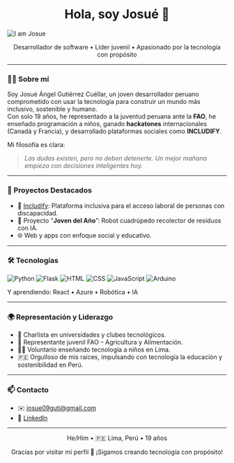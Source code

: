 <h1 align="center">Hola, soy Josué 👋</h1>

![I am Josue](https://media.licdn.com/dms/image/v2/D4E16AQEjJet9qaeufQ/profile-displaybackgroundimage-shrink_350_1400/profile-displaybackgroundimage-shrink_350_1400/0/1728178937915?e=1754524800&v=beta&t=CyHM-plxx9h6lhVVh0sQ9cshY7Iqfv82Ha26ES63FKI "I am Josue")

<p align="center">
  Desarrollador de software • Líder juvenil • Apasionado por la tecnología con propósito
</p>

---

### 🙋‍♂️ Sobre mí

Soy Josué Ángel Gutiérrez Cuéllar, un joven desarrollador peruano comprometido con usar la tecnología para construir un mundo más inclusivo, sostenible y humano.  
Con solo 19 años, he representado a la juventud peruana ante la **FAO**, he enseñado programación a niños, ganado **hackatones** internacionales (Canadá y Francia), y desarrollado plataformas sociales como **INCLUDIFY**.

Mi filosofía es clara:  
> *Las dudas existen, pero no deben detenerte. Un mejor mañana empieza con decisiones inteligentes hoy.*

---

### 🚀 Proyectos Destacados

- 💼 [Includify](https://github.com/tuusuario/Includify): Plataforma inclusiva para el acceso laboral de personas con discapacidad.  
- 🤖 Proyecto “**Joven del Año**”: Robot cuadrúpedo recolector de residuos con IA.
- 🌐 Web y apps con enfoque social y educativo.

---

### 🛠️ Tecnologías

![Python](https://img.shields.io/badge/-Python-3776AB?style=flat&logo=python&logoColor=white)
![Flask](https://img.shields.io/badge/-Flask-000000?style=flat&logo=flask)
![HTML](https://img.shields.io/badge/-HTML5-E34F26?style=flat&logo=html5&logoColor=white)
![CSS](https://img.shields.io/badge/-CSS3-1572B6?style=flat&logo=css3)
![JavaScript](https://img.shields.io/badge/-JavaScript-F7DF1E?style=flat&logo=javascript&logoColor=black)
![Arduino](https://img.shields.io/badge/-Arduino-00979D?style=flat&logo=arduino&logoColor=white)

Y aprendiendo: React • Azure • Robótica • IA

---

### 🌍 Representación y Liderazgo

- 🎤 Charlista en universidades y clubes tecnológicos.
- 🌱 Representante juvenil FAO – Agricultura y Alimentación.
- 👨‍🏫 Voluntario enseñando tecnología a niños en Lima.
- 🇵🇪 Orgulloso de mis raíces, impulsando con tecnología la educación y sostenibilidad en Perú.

---

### 📫 Contacto

- ✉️ [josue09guti@gmail.com](mailto:josue09guti@gmail.com)
- 💼 [LinkedIn](https://www.linkedin.com/in/tuusuario)


---

<p align="center">
  He/Him • 🇵🇪 Lima, Perú • 19 años
</p>

<p align="center">
  Gracias por visitar mi perfil 🙌 ¡Sigamos creando tecnología con propósito!
</p>
